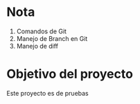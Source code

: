 # Nota

1. Comandos de Git
2. Manejo de Branch en Git
3. Manejo de diff

# Objetivo del proyecto

Este proyecto es de pruebas
